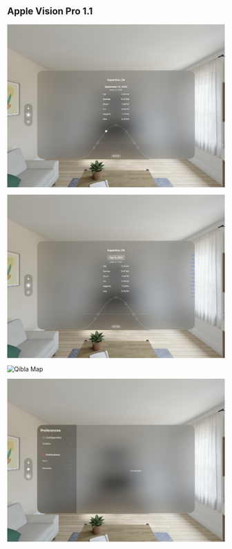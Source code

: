 ## Apple Vision Pro 1.1

![Today](0_today.png)

![Date Scrubber](1_date_scrub.png)

![Qibla Map](2_qibla_map.png)

![Preferences](3_preferences.png)

